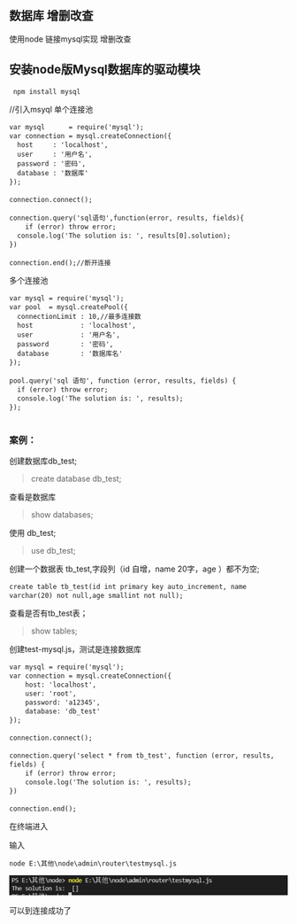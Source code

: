## 数据库 增删改查
使用node 链接mysql实现 增删改查
## 安装node版Mysql数据库的驱动模块

```
 npm install mysql
```

//引入msyql
单个连接池
```
var mysql      = require('mysql');
var connection = mysql.createConnection({
  host     : 'localhost',
  user     : '用户名',
  password : '密码',
  database : '数据库'
});

connection.connect();

connection.query('sql语句',function(error, results, fields){
    if (error) throw error;
  console.log('The solution is: ', results[0].solution);
})

connection.end();//断开连接
```

多个连接池

```
var mysql = require('mysql');
var pool  = mysql.createPool({
  connectionLimit : 10,//最多连接数
  host            : 'localhost',
  user            : '用户名',
  password        : '密码',
  database        : '数据库名'
});
 
pool.query('sql 语句', function (error, results, fields) {
  if (error) throw error;
  console.log('The solution is: ', results);
});


```

### 案例：
创建数据库db_test;
> create database db_test;

查看是数据库

>show databases;

使用 db_test;
> use db_test;

创建一个数据表 tb_test,字段列（id 自增，name 20字，age ）都不为空;
```
create table tb_test(id int primary key auto_increment, name varchar(20) not null,age smallint not null);

```
查看是否有tb_test表；

>show tables;

创建test-mysql.js，测试是连接数据库

```
var mysql = require('mysql');
var connection = mysql.createConnection({
    host: 'localhost',
    user: 'root',
    password: 'a12345',
    database: 'db_test'
});

connection.connect();

connection.query('select * from tb_test', function (error, results, fields) {
    if (error) throw error;
    console.log('The solution is: ', results);
})

connection.end();

```

在终端进入

输入
```
node E:\其他\node\admin\router\testmysql.js
```
![w](./assets/con_mysql.png)

可以到连接成功了